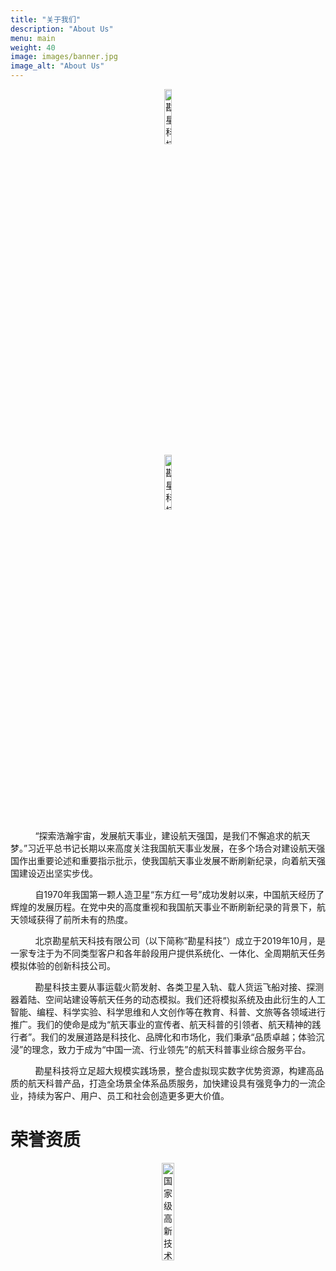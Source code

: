 ```yaml
---
title: "关于我们"
description: "About Us"
menu: main
weight: 40
image: images/banner.jpg
image_alt: "About Us"
---
```


<div style="text-align: center;">
<img src="/images/logo.png" alt="勘星科技" title="勘星科技" width=15%/>
</div>
<div style="text-align: center;">
<img src="/images/勘星科技.png" alt="勘星科技" title="勘星科技" width=15%/>
</div>

&nbsp;&nbsp;&nbsp;&nbsp;&nbsp;&nbsp;&nbsp;&nbsp;&nbsp;
“探索浩瀚宇宙，发展航天事业，建设航天强国，是我们不懈追求的航天梦。”习近平总书记长期以来高度关注我国航天事业发展，在多个场合对建设航天强国作出重要论述和重要指示批示，使我国航天事业发展不断刷新纪录，向着航天强国建设迈出坚实步伐。

&nbsp;&nbsp;&nbsp;&nbsp;&nbsp;&nbsp;&nbsp;&nbsp;&nbsp;
自1970年我国第一颗人造卫星“东方红一号”成功发射以来，中国航天经历了辉煌的发展历程。在党中央的高度重视和我国航天事业不断刷新纪录的背景下，航天领域获得了前所未有的热度。

&nbsp;&nbsp;&nbsp;&nbsp;&nbsp;&nbsp;&nbsp;&nbsp;&nbsp;
北京勘星航天科技有限公司（以下简称“勘星科技”）成立于2019年10月，是一家专注于为不同类型客户和各年龄段用户提供系统化、一体化、全周期航天任务模拟体验的创新科技公司。

&nbsp;&nbsp;&nbsp;&nbsp;&nbsp;&nbsp;&nbsp;&nbsp;&nbsp;
勘星科技主要从事运载火箭发射、各类卫星入轨、载人货运飞船对接、探测器着陆、空间站建设等航天任务的动态模拟。我们还将模拟系统及由此衍生的人工智能、编程、科学实验、科学思维和人文创作等在教育、科普、文旅等各领域进行推广。我们的使命是成为“航天事业的宣传者、航天科普的引领者、航天精神的践行者”。我们的发展道路是科技化、品牌化和市场化，我们秉承“品质卓越；体验沉浸”的理念，致力于成为“中国一流、行业领先”的航天科普事业综合服务平台。

&nbsp;&nbsp;&nbsp;&nbsp;&nbsp;&nbsp;&nbsp;&nbsp;&nbsp;
勘星科技将立足超大规模实践场景，整合虚拟现实数字优势资源，构建高品质的航天科普产品，打造全场景全体系品质服务，加快建设具有强竞争力的一流企业，持续为客户、用户、员工和社会创造更多更大价值。

# 荣誉资质
<div style="text-align: center;">
<img src="/images/gaoxin.png" alt="国家级高新技术企业" title="国高新" width=20%/>
</div>
